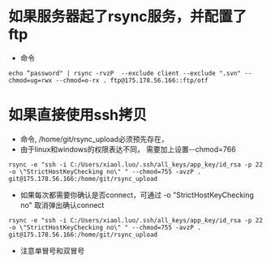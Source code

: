 
# 如果服务器起了rsync服务，并配置了ftp
- 命令
```
echo “password" | rsync -rvzP  --exclude client --exclude ".svn" --chmod=ug=rwx --chmod=o-rx . ftp@175.178.56.166::ftp/otf 
```

# 如果直接使用ssh拷贝
- 命令, /home/git/rsync_upload必须预先存在，
- 由于linux和windows的权限表达不同， 需要加上设置--chmod=766
```
rsync -e "ssh -i C:/Users/xiaol.luo/.ssh/all_keys/app_key/id_rsa -p 22 -o \"StrictHostKeyChecking no\" " --chmod=755 -avzP . git@175.178.56.166:/home/git/rsync_upload
```

- 如果每次都需要你确认是否connect，可通过 -o "StrictHostKeyChecking no"  取消弹出确认connect

```
rsync -e "ssh -i C:/Users/xiaol.luo/.ssh/all_keys/app_key/id_rsa -p 22  -o \"StrictHostKeyChecking no\" " --chmod=755 -avzP . git@175.178.56.166:/home/git/rsync_upload
```


- 注意单冒号和双冒号